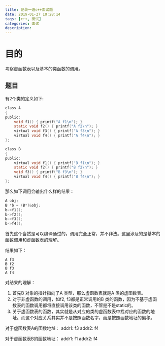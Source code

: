 ```yaml
---
title: 记录一道c++面试题
date: 2019-01-27 10:28:14
tags: [c++, 面试]
categories: 面试
description:
---
```


# 目的
考察虚函数表以及基本的类函数的调用。

<!--more -->

## 题目
有2个类的定义如下:
```c
class A
{
public:
    void f1() { printf("A f1\n"); }
    static void f2() { printf("A f2\n"); }
    virtual void f3() { printf("A f3\n"); }
    virtual void f4() { printf("A f4\n"); }
};

class B
{
public:
    virtual void f1() { printf("B f1\n"); }
    static void f2() { printf("B f2\n"); }
    void f3() { printf("B f3\n"); }
    virtual void f4() { printf("B f4\n"); }
};
```

那么如下调用会输出什么样的结果：
```c
A obj;
B *b = (B*)&obj;
b->f1();
b->f2();
b->f3();
b->f4();
```

首先这个当然是可以编译通过的，调用完全正常，并不非法。这里涉及的是基本的函数调用和虚函数表的理解。

结果如下：
```
A f3
B f2
B f3
A f4
```

对结果的理解：
1. 首先B 对象的指针指向了A 类型，那么虚函数表就是A 类的虚函数表。
2. 对于非虚函数的调用，如f2, f3都是正常调用的B 类的函数，因为不基于虚函数表的函数调用都将直接调用该类的函数，不管是不是static的。
3. 关于虚函数表的函数，其实就是从对应的类的虚函数表中找对应的函数的地址。而这个对应关系其实并不是按照函数名字，而是按照函数地址的偏移。

对于虚函数表A的函数地址：
addr1: f3
addr2: f4

对于虚函数表B的函数地址：
addr1: f1
addr2: f4